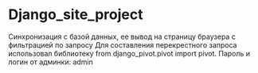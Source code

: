 # Django_site_project
Синхронизация с базой данных, ее вывод на страницу браузера с фильтрацией по запросу
Для составления перекрестного запроса использовал библиотеку from django_pivot.pivot import pivot.
Пароль и логин от админки: admin
